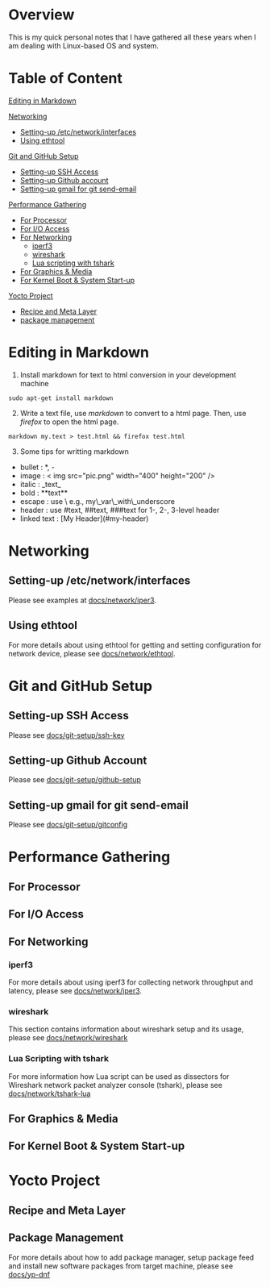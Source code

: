 # Overview
This is my quick personal notes that I have gathered all these years when
I am dealing with Linux-based OS and system.

# Table of Content

[Editing in Markdown](#editing-in-markdown)

[Networking](#networking)
- [Setting-up /etc/network/interfaces](#setting-up-etcnetworkinterfaces)
- [Using ethtool](#using-ethtool)

[Git and GitHub Setup](#git-and-github-setup)
- [Setting-up SSH Access](#setting-up-ssh-access)
- [Setting-up Github account](#setting-up-github-account)
- [Setting-up gmail for git send-email](#setting-up-gmail-for-git-send-email)

[Performance Gathering](#performance-gathering)
- [For Processor](#for-processor)
- [For I/O Access](#for-i/o-acess)
- [For Networking](#for-networking)
  * [iperf3](#iperf3)
  * [wireshark](#wireshark)
  * [Lua scripting with tshark](#lua-scripting-with-tshark)
- [For Graphics & Media](#for-graphics--media)
- [For Kernel Boot & System Start-up](#for-kernel-boot--system-start-up)

[Yocto Project](#yocto-project)
  - [Recipe and Meta Layer](#recipe-and-meta-layer)
  - [package management](#package-management)

# Editing in Markdown
1) Install markdown for text to html conversion in your development machine

```
sudo apt-get install markdown
```

2) Write a text file, use _markdown_ to convert to a html page.
Then, use _firefox_ to open the html page.

```
markdown my.text > test.html && firefox test.html
```

3) Some tips for writting markdown

- bullet      : \*, \-
- image       : < img src="pic.png" width="400" height="200" />
- italic      : \_text\_
- bold        : \*\*text\*\*
- escape      : use \\ e.g., my\\\_var\\\_with\\\_underscore
- header      : use \#text, \#\#text, \#\#\#text for 1\-, 2\-, 3\-level header
- linked text : \[My Header\]\(\#my\-header\)

# Networking
## Setting-up /etc/network/interfaces

Please see examples at [docs/network/iper3](docs/network/iperf3.md#11b-setting-ip-address-for-the-2-adapters-at-linux-vm).

## Using ethtool

For more details about using ethtool for getting and setting configuration for network device,
please see [docs/network/ethtool](docs/network/ethtool.md).

# Git and GitHub Setup

## Setting-up SSH Access

Please see [docs/git-setup/ssh-key](docs/git-setup/ssh-key.md)

## Setting-up Github Account

Please see [docs/git-setup/github-setup](docs/git-setup/github-setup.md)

## Setting-up gmail for git send-email

Please see [docs/git-setup/gitconfig](docs/git-setup/gitconfig.md)

# Performance Gathering
## For Processor

## For I/O Access

## For Networking
### iperf3

For more details about using iperf3 for collecting network throughput and latency,
please see [docs/network/iper3](docs/network/iperf3.md).

### wireshark

This section contains information about wireshark setup and its usage, please see
[docs/network/wireshark](docs/network/wireshark.md)

### Lua Scripting with tshark

For more information how Lua script can be used as dissectors for Wireshark network
packet analyzer console (tshark), please see [docs/network/tshark-lua](docs/network/tshark-lua.md)

## For Graphics & Media

## For Kernel Boot & System Start-up

# Yocto Project

## Recipe and Meta Layer

## Package Management

For more details about how to add package manager, setup package feed and install new
software packages from target machine, please see [docs/yp-dnf](docs/yp-dnf.md)
